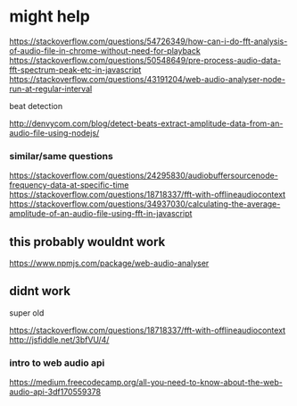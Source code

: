 
# might help
https://stackoverflow.com/questions/54726349/how-can-i-do-fft-analysis-of-audio-file-in-chrome-without-need-for-playback
https://stackoverflow.com/questions/50548649/pre-process-audio-data-fft-spectrum-peak-etc-in-javascript
https://stackoverflow.com/questions/43191204/web-audio-analyser-node-run-at-regular-interval



beat detection

http://denvycom.com/blog/detect-beats-extract-amplitude-data-from-an-audio-file-using-nodejs/

### similar/same questions
https://stackoverflow.com/questions/24295830/audiobuffersourcenode-frequency-data-at-specific-time
https://stackoverflow.com/questions/18718337/fft-with-offlineaudiocontext
https://stackoverflow.com/questions/34937030/calculating-the-average-amplitude-of-an-audio-file-using-fft-in-javascript


## this probably wouldnt work
https://www.npmjs.com/package/web-audio-analyser

## didnt work
super old


https://stackoverflow.com/questions/18718337/fft-with-offlineaudiocontext
http://jsfiddle.net/3bfVU/4/


### intro to web audio api
https://medium.freecodecamp.org/all-you-need-to-know-about-the-web-audio-api-3df170559378